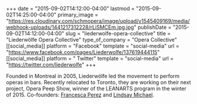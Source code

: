 +++
date = "2015-09-02T14:12:00-04:00"
lastmod = "2015-09-02T14:25:00-04:00"
primary_image = "https://res.cloudinary.com/schmopera/image/upload/v1545409169/media/webhook-uploads/1441217312228/rLiSMCEm.jpg.jpg"
publishDate = "2015-09-02T14:12:00-04:00"
slug = "liederwolfe-opera-collective"
title = "Liederwölfe Opera Collective"
type_of_company = "Opera Collective"
[[social_media]]
platform = "Facebook"
template = "social-media"
url = "https://www.facebook.com/pages/Liederwolfe/137619444115"
[[social_media]]
platform = " Twitter"
template = "social-media"
url = "https://twitter.com/liederwolfe"
+++

Founded in Montreal in 2005, Liederwölfe led the movement to perform operas in bars. Recently relocated to Toronto, they are working on their next project, Opera Peep Show, winner of the LEANARTS program in the winter of 2015. Co-founders: [Francesca Perez](/scene/people/francesca-perez/) and [Lindsay Michael](/scene/people/linsday-michael/).
